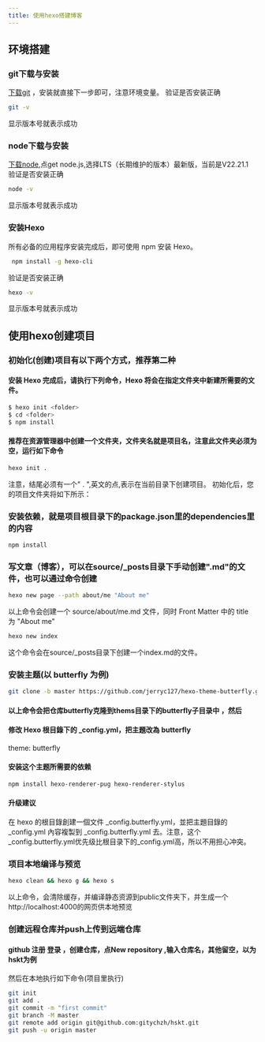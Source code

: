 ```yaml
---
title: 使用hexo搭建博客
---
```

## 环境搭建

### git下载与安装 
[下载git](https://git-scm.com/download/win) ，安装就直接下一步即可，注意环境变量。
验证是否安装正确
```bash
git -v
```
显示版本号就表示成功
### node下载与安装
[下载node](http://nodejs.org/),点get node.js,选择LTS（长期维护的版本）最新版，当前是V22.21.1
验证是否安装正确
```bash
node -v
```
显示版本号就表示成功
### 安装Hexo
所有必备的应用程序安装完成后，即可使用 npm 安装 Hexo。
```bash
 npm install -g hexo-cli
```
验证是否安装正确
```bash
hexo -v
```
显示版本号就表示成功
## 使用hexo创建项目
### 初始化(创建)项目有以下两个方式，推荐第二种
#### 安装 Hexo 完成后，请执行下列命令，Hexo 将会在指定文件夹中新建所需要的文件。

```bash
$ hexo init <folder>
$ cd <folder>
$ npm install
```
#### 推荐在资源管理器中创建一个文件夹，文件夹名就是项目名，注意此文件夹必须为空，运行如下命令
```bash
hexo init .
```
注意，结尾必须有一个" . ",英文的点,表示在当前目录下创建项目。
初始化后，您的项目文件夹将如下所示：
### 安装依赖，就是项目根目录下的package.json里的dependencies里的内容
```bash
npm install
```
### 写文章（博客），可以在source/_posts目录下手动创建".md"的文件，也可以通过命令创建
```bash
hexo new page --path about/me "About me"
```
以上命令会创建一个 source/about/me.md 文件，同时 Front Matter 中的 title 为 "About me"
```bash
hexo new index
```
这个命令会在source/_posts目录下创建一个index.md的文件。
### 安装主题(以 butterfly 为例)
```bash
git clone -b master https://github.com/jerryc127/hexo-theme-butterfly.git themes/butterfly
```
#### 以上命令会把仓库butterfly克隆到thems目录下的butterfly子目录中 ，然后
#### 修改 Hexo 根目錄下的 _config.yml，把主題改為 butterfly
theme: butterfly
#### 安装这个主题所需要的依赖
```bash
npm install hexo-renderer-pug hexo-renderer-stylus
```
#### 升级建议
在 hexo 的根目錄創建一個文件 _config.butterfly.yml，並把主題目錄的 _config.yml 內容複製到 _config.butterfly.yml 去。注意，这个_config.butterfly.yml优先级比根目录下的_config.yml高，所以不用担心冲突。
### 项目本地编译与预览
```bash
hexo clean && hexo g && hexo s
```
以上命令，会清除缓存，并编译静态资源到public文件夹下，并生成一个http://localhost:4000的网页供本地预览
### 创建远程仓库并push上传到远端仓库
#### github 注册 登录 ，创建仓库，点New repository ,输入仓库名，其他留空，以为hskt为例
然后在本地执行如下命令(项目里执行)
```bash
git init 
git add .
git commit -m "first commit"
git branch -M master
git remote add origin git@github.com:gitychzh/hskt.git
git push -u origin master
```